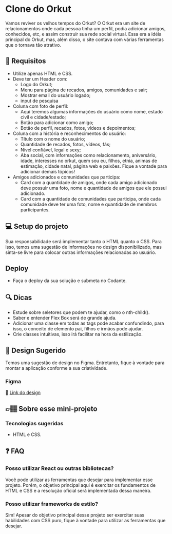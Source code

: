 # Clone do Orkut

Vamos reviver os velhos tempos do Orkut? O Orkut era um site de relacionamentos onde cada pessoa tinha um perfil, podia adicionar amigos, conhecidos, etc, e assim construir sua rede social virtual. Essa era a idéia principal do Orkut, mas, além disso, o site contava com várias ferramentas que o tornava tão atrativo.

## 🔨 Requisitos

- Utilize apenas HTML e CSS.
- Deve ter um Header com:
  - Logo do Orkut;
  - Menu para página de recados, amigos, comunidades e sair;
  - Mostrar email do usuário logado;
  - input de pesquisa
- Coluna com foto de perfil:
  - Aqui teremos algumas informações do usuário como nome, estado civil e cidade/estado;
  - Botão para adicionar como amigo;
  - Botão de perfil, recados, fotos, vídeos e depoimentos;
- Coluna com a história e reconhecimentos do usuário:
  - Título com o nome do usuário;
  - Quantidade de recados, fotos, vídeos, fãs;
  - Nível confiável, legal e sexy;
  - Aba social, com informações como relacionamento, aniversário, idade, interesses no orkut, quem sou eu, filhos, etnia, animas de estimação, cidade natal, página web e paixões. Fique a vontade para adicionar demais tópicos!
- Amigos adicionados e comunidades que participa:
  - Card com a quantidade de amigos, onde cada amigo adicionado deve possuir uma foto, nome e quantidade de amigos que ele possui adicionado.
  - Card com a quantidade de comunidades que participa, onde cada comunidade deve ter uma foto, nome e quantidade de membros participantes.

## 💻 Setup do projeto

Sua responsabilidade será implementar tanto o HTML quanto o CSS. Para isso, temos uma sugestão de informações no design disponibilizado, mas sinta-se livre para colocar outras informações relacionadas ao usuário.

## Deploy

- Faça o deploy da sua solução e submeta no Codante.

## 🔍 Dicas

- Estude sobre seletores que podem te ajudar, como o nth-child().
- Saber e entender Flex Box será de grande ajuda.
- Adicionar uma classe em todas as tags pode acabar confundindo, para isso, o conceito de elemento pai, filhos e irmãos pode ajudar.
- Crie classes intuitivas, isso irá facilitar na hora da estilização.

## 🎨 Design Sugerido

Temos uma sugestão de design no Figma. Entretanto, fique à vontade para montar a aplicação conforme a sua criatividade.

### Figma

🔗 [Link do design]()

## 👉🏽 Sobre esse mini-projeto

### Tecnologias sugeridas

- HTML e CSS.

## ❓ FAQ

### Posso utilizar React ou outras bibliotecas?

Você pode utilizar as ferramentas que desejar para implementar esse projeto. Porém, o objetivo principal aqui é exercitar os fundamentos de HTML e CSS e a resolução oficial será implementada dessa maneira.

### Posso utilizar frameworks de estilo?

Sim! Apesar do objetivo principal desse projeto ser exercitar suas habilidades com CSS puro, fique à vontade para utilizar as ferramentas que desejar.
